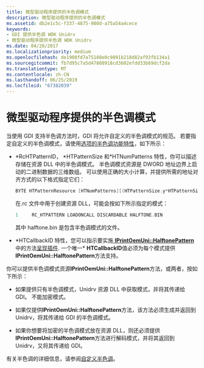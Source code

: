 ```yaml
---
title: 微型驱动程序提供的半色调模式
description: 微型驱动程序提供的半色调模式
ms.assetid: db2e1c5c-f337-4875-980d-a75a54a4cece
keywords:
- GDI 提供半色调 WDK Unidrv
- 微型驱动程序提供半色调 WDK Unidrv
ms.date: 04/20/2017
ms.localizationpriority: medium
ms.openlocfilehash: de1908fd7a75188e0c9891b218d82af93fb134a1
ms.sourcegitcommit: fb7d95c7a5d47860918cd3602efdd33b69dcf2da
ms.translationtype: MT
ms.contentlocale: zh-CN
ms.lasthandoff: 06/25/2019
ms.locfileid: "67382039"
---
```

# <a name="minidriver-supplied-halftone-patterns"></a>微型驱动程序提供的半色调模式





当使用 GDI 支持半色调方法时，GDI 将允许自定义的半色调模式的规范。 若要指定自定义的半色调模式，请使用[选项的半色调功能特性](option-attributes-for-the-halftone-feature.md)，如下所示：

-   \*RcHTPatternID， \*HTPatternSize 和\*HTNumPatterns 特性，你可以描述存储在资源 DLL 中的半色调模式。 半色调模式资源是 DWORD 地址边界上启动的二进制数据的三维数组。 可以使用正确的大小计算，并提供所需的地址对齐方式的以下格式指定它们：

    ```cpp
    BYTE HTPatternResource [HTNumPatterns][(HTPatternSize.y*HTPatternSize.x+3) & ~3];
    ```

    在.rc 文件中用于创建资源 DLL，可能会按如下所示指定的模式：

    ```cpp
    1     RC_HTPATTERN LOADONCALL DISCARDABLE HALFTONE.BIN
    ```

    其中 halftone.bin 是包含半色调模式的文件。

-   \*HTCallbackID 特性，您可以指示要实施[ **IPrintOemUni::HalftonePattern** ](https://docs.microsoft.com/windows-hardware/drivers/ddi/content/prcomoem/nf-prcomoem-iprintoemuni-halftonepattern)中的方法[呈现插件](rendering-plug-ins.md). 一个唯一\* **HTCallbackID**值必须为每个模式提供**IPrintOemUni::HalftonePattern**方法支持。

你可以提供半色调模式资源**IPrintOemUni::HalftonePattern**方法，或两者，按如下所示：

-   如果提供只有半色调模式，Unidrv 资源 DLL 中获取模式，并将其传递给 GDI。 不能加密模式。

-   如果仅提供**IPrintOemUni::HalftonePattern**方法，该方法必须生成并返回到 Unidrv，将其传递给 GDI 的半色调模式。

-   如果你想要将加密的半色调模式放在资源 DLL，则还必须提供**IPrintOemUni::HalftonePattern**方法进行解码模式，并将其返回到 Unidrv，又将其传递给 GDI。

有关半色调的详细信息，请参阅[自定义半色调](customized-halftoning.md)。

 

 




